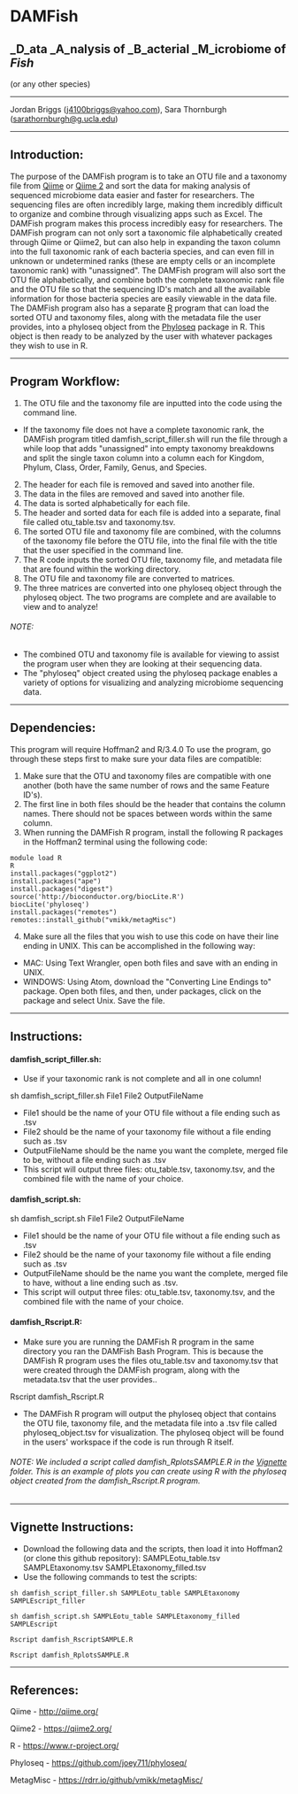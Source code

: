 # **DAMFish** 

## _D_ata _A_nalysis of _B_acterial _M_icrobiome of _Fish_
(or any other species)
___
Jordan Briggs (j4100briggs@yahoo.com), Sara Thornburgh (sarathornburgh@g.ucla.edu)
___
## **Introduction:**

The purpose of the DAMFish program is to take an OTU file and a taxonomy file from [Qiime](http://qiime.org/) or [Qiime 2](https://qiime2.org/) and sort the data for making analysis of sequenced microbiome data easier and faster for researchers. The sequencing files are often incredibly large, making them incredibly difficult to organize and combine through visualizing apps such as Excel. The DAMFish program makes this process incredibly easy for researchers. The DAMFish program can not only sort a taxonomic file alphabetically created through Qiime or Qiime2, but can also help in expanding the taxon column into the full taxonomic rank of each bacteria species, and can even fill in unknown or undetermined ranks (these are empty cells or an incomplete taxonomic rank) with "unassigned". The DAMFish program will also sort the OTU file alphabetically, and combine both the complete taxonomic rank file and the OTU file so that the sequencing ID's match and all the available information for those bacteria species are easily viewable in the data file. The DAMFish program also has a separate [R](https://www.r-project.org/) program that can load the sorted OTU and taxonomy files, along with the metadata file the user provides, into a phyloseq object from the [Phyloseq](https://joey711.github.io/phyloseq/) package in R. This object is then ready to be analyzed by the user with whatever packages they wish to use in R.

___
## **Program Workflow:**

1. The OTU file and the taxonomy file are inputted into the code using the command line.
- If the taxonomy file does not have a complete taxonomic rank, the DAMFish program titled damfish_script_filler.sh will run the file through a while loop that adds "unassigned" into empty taxonomy breakdowns and split the single taxon column into a column each for Kingdom, Phylum, Class, Order, Family, Genus, and Species.
2. The header for each file is removed and saved into another file.
3. The data in the files are removed and saved into another file.
4. The data is sorted alphabetically for each file.
5. The header and sorted data for each file is added into a separate, final file called otu_table.tsv and taxonomy.tsv.
6. The sorted OTU file and taxonomy file are combined, with the columns of the taxonomy file before the OTU file, into the final file with the title that the user specified in the command line.
7. The R code inputs the sorted OTU file, taxonomy file, and metadata file that are found within the working directory.
8. The OTU file and taxonomy file are converted to matrices.
9. The three matrices are converted into one phyloseq object through the phyloseq object.
The two programs are complete and are available to view and to analyze!

###### NOTE: 
- The combined OTU and taxonomy file is available for viewing to assist the program user when they are looking at their sequencing data.
- The "phyloseq" object created using the phyloseq package enables a variety of options for visualizing and analyzing microbiome sequencing data.
___
## **Dependencies:**

This program will require Hoffman2 and R/3.4.0
To use the program, go through these steps first to make sure your data files are compatible: 

1. Make sure that the OTU and taxonomy files are compatible with one another (both have the same number of rows and the same Feature ID's). 
2. The first line in both files should be the header that contains the column names. There should not be spaces between words within the same column. 
3. When running the DAMFish R program, install the following R packages in the Hoffman2 terminal using the following code:
```{r}
module load R
R
install.packages("ggplot2")
install.packages("ape")
install.packages("digest")
source('http://bioconductor.org/biocLite.R')
biocLite('phyloseq')
install.packages("remotes")
remotes::install_github("vmikk/metagMisc")
```
4. Make sure all the files that you wish to use this code on have their line ending in UNIX. This can be accomplished in the following way:
- MAC: Using Text Wrangler, open both files and save with an ending in UNIX.
- WINDOWS: Using Atom, download the "Converting Line Endings to" package. Open both files, and then, under packages, click on the package and select Unix. Save the file.

___
## **Instructions:**


#### **damfish_script_filler.sh:**

- Use if your taxonomic rank is not complete and all in one column!

sh damfish_script_filler.sh File1 File2 OutputFileName

- File1 should be the name of your OTU file without a file ending such as .tsv
- File2 should be the name of your taxonomy file without a file ending such as .tsv
- OutputFileName should be the name you want the complete, merged file to be, without a file ending such as .tsv
- This script will output three files: otu_table.tsv, taxonomy.tsv, and the combined file with the name of your choice.


#### **damfish_script.sh:**

sh damfish_script.sh File1 File2 OutputFileName

- File1 should be the name of your OTU file without a file ending such as .tsv
- File2 should be the name of your taxonomy file without a file ending such as .tsv
- OutputFileName should be the name you want the complete, merged file to have, without a line ending such as .tsv.
- This script will output three files: otu_table.tsv, taxonomy.tsv, and the combined file with the name of your choice.


#### **damfish_Rscript.R:**

- Make sure you are running the DAMFish R program in the same directory you ran the DAMFish Bash Program. This is because the DAMFish R program uses the files otu_table.tsv and taxonomy.tsv that were created through the DAMFish program, along with the metadata.tsv that the user provides..

Rscript damfish_Rscript.R

- The DAMFish R program will output the phyloseq object that contains the OTU file, taxonomy file, and the metadata file into a .tsv file called phyloseq_object.tsv for visualization. The phyloseq object will be found in the users' workspace if the code is run through R itself.


###### NOTE: We included a script called damfish_RplotsSAMPLE.R in the [Vignette](https://github.com/j4100briggs/Fish-Gut-dataProject199/tree/master/Vignette) folder. This is an example of plots you can create using R with the phyloseq object created from the damfish_Rscript.R program. 
 
___
## **Vignette Instructions:**

- Download the following data and the scripts, then load it into Hoffman2 (or clone this github repository): SAMPLEotu_table.tsv SAMPLEtaxonomy.tsv SAMPLEtaxonomy_filled.tsv
- Use the following commands to test the scripts:
```{r}
sh damfish_script_filler.sh SAMPLEotu_table SAMPLEtaxonomy SAMPLEscript_filler

sh damfish_script.sh SAMPLEotu_table SAMPLEtaxonomy_filled SAMPLEscript

Rscript damfish_RscriptSAMPLE.R

Rscript damfish_RplotsSAMPLE.R
```
___
## **References:**

Qiime - http://qiime.org/

Qiime2 - https://qiime2.org/

R - https://www.r-project.org/

Phyloseq - https://github.com/joey711/phyloseq/

MetagMisc - https://rdrr.io/github/vmikk/metagMisc/
